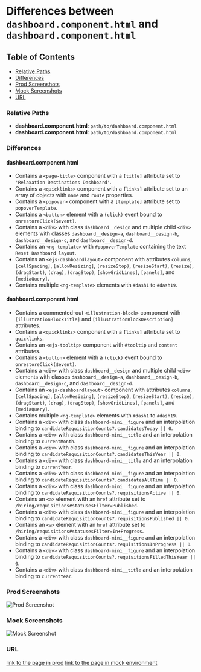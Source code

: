 # Differences between `dashboard.component.html` and `dashboard.component.html`

## Table of Contents

-   [Relative Paths](#relative-paths)
-   [Differences](#differences)
-   [Prod Screenshots](#prod-screenshots)
-   [Mock Screenshots](#mock-screenshots)
-   [URL](#url)

### Relative Paths

-   **dashboard.component.html**: `path/to/dashboard.component.html`
-   **dashboard.component.html**: `path/to/dashboard.component.html`

### Differences

#### dashboard.component.html

-   Contains a `<page-title>` component with a `[title]` attribute set to `'Relaxation Destinations Dashboard'`.
-   Contains a `<quicklinks>` component with a `[links]` attribute set to an array of objects with `name` and `route` properties.
-   Contains a `<popover>` component with a `[template]` attribute set to `popoverTemplate`.
-   Contains a `<button>` element with a `(click)` event bound to `onrestoreClick($event)`.
-   Contains a `<div>` with class `dashboard__design` and multiple child `<div>` elements with classes `dashboard__design-a`, `dashboard__design-b`, `dashboard__design-c`, and `dashboard__design-d`.
-   Contains an `<ng-template>` with `#popoverTemplate` containing the text `Reset Dashboard layout`.
-   Contains an `<ejs-dashboardlayout>` component with attributes `columns`, `[cellSpacing]`, `[allowResizing]`, `(resizeStop)`, `(resizeStart)`, `(resize)`, `(dragStart)`, `(drag)`, `(dragStop)`, `[showGridLines]`, `[panels]`, and `[mediaQuery]`.
-   Contains multiple `<ng-template>` elements with `#dash1` to `#dash19`.

#### dashboard.component.html

-   Contains a commented-out `<illustration-block>` component with `[illustrationBlockTitle]` and `[illustrationBlockDescription]` attributes.
-   Contains a `<quicklinks>` component with a `[links]` attribute set to `quicklinks`.
-   Contains an `<ejs-tooltip>` component with `#tooltip` and `content` attributes.
-   Contains a `<button>` element with a `(click)` event bound to `onrestoreClick($event)`.
-   Contains a `<div>` with class `dashboard__design` and multiple child `<div>` elements with classes `dashboard__design-a`, `dashboard__design-b`, `dashboard__design-c`, and `dashboard__design-d`.
-   Contains an `<ejs-dashboardlayout>` component with attributes `columns`, `[cellSpacing]`, `[allowResizing]`, `(resizeStop)`, `(resizeStart)`, `(resize)`, `(dragStart)`, `(drag)`, `(dragStop)`, `[showGridLines]`, `[panels]`, and `[mediaQuery]`.
-   Contains multiple `<ng-template>` elements with `#dash1` to `#dash19`.
-   Contains a `<div>` with class `dashboard-mini__figure` and an interpolation binding to `candidateRequisitionCounts?.candidatesToday || 0`.
-   Contains a `<div>` with class `dashboard-mini__title` and an interpolation binding to `currentMonth`.
-   Contains a `<div>` with class `dashboard-mini__figure` and an interpolation binding to `candidateRequisitionCounts?.candidatesThisYear || 0`.
-   Contains a `<div>` with class `dashboard-mini__title` and an interpolation binding to `currentYear`.
-   Contains a `<div>` with class `dashboard-mini__figure` and an interpolation binding to `candidateRequisitionCounts?.candidatesAllTime || 0`.
-   Contains a `<div>` with class `dashboard-mini__figure` and an interpolation binding to `candidateRequisitionCounts?.requisitionsActive || 0`.
-   Contains an `<a>` element with an `href` attribute set to `/hiring/requisitions#statusesFilter=Published`.
-   Contains a `<div>` with class `dashboard-mini__figure` and an interpolation binding to `candidateRequisitionCounts?.requisitionsPublished || 0`.
-   Contains an `<a>` element with an `href` attribute set to `/hiring/requisitions#statusesFilter=In+Progress`.
-   Contains a `<div>` with class `dashboard-mini__figure` and an interpolation binding to `candidateRequisitionCounts?.requisitionsInProgress || 0`.
-   Contains a `<div>` with class `dashboard-mini__figure` and an interpolation binding to `candidateRequisitionCounts?.requisitionsFilledThisYear || 0`.
-   Contains a `<div>` with class `dashboard-mini__title` and an interpolation binding to `currentYear`.

### Prod Screenshots

![Prod Screenshot](/assets/img/dashboard-ac-prod.png)

### Mock Screenshots

![Mock Screenshot](/assets/img/dashboard-ac-mock.png)

### URL

[link to the page in prod](https://example.com/dashboard)
[link to the page in mock environment](http://localhost:4340/dashboard)
